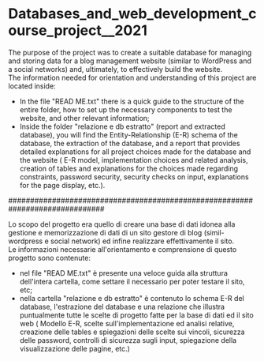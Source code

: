 # Databases_and_web_development_course_project__2021

The purpose of the project was to create a suitable database for managing and storing data for a blog management website (similar to WordPress and a social networks) and, ultimately, to effectively build the website.  
The information needed for orientation and understanding of this project are located inside:  
- In the file "READ ME.txt" there is a quick guide to the structure of the entire folder, how to set up the necessary components to test the website, and other relevant information;
- Inside the folder "relazione e db estratto" (report and extracted database), you will find the Entity-Relationship (E-R) schema of the database, the extraction of the database, and a report  that provides detailed explanations for all project choices made for the database and the website ( E-R model, implementation choices and related analysis, creation of tables and explanations for the choices made regarding constraints, password security, security checks on input, explanations for the page display, etc.).  

##############################################################################

Lo scopo del progetto era quello di creare una base di dati idonea alla gestione e memorizzazione di dati di un sito gestore di blog (simil-wordpress e social network) ed infine realizzare effettivamente il sito.  
Le informazioni necessarie all'orientamento e comprensione di questo progetto sono contenute:  
- nel file "READ ME.txt" è presente una veloce guida alla struttura dell'intera cartella, come settare il necessario per poter testare il sito, etc;
- nella cartella "relazione e db estratto" è contenuto lo schema E-R del database, l'estrazione del database e una relazione che illustra puntualmente tutte le scelte di progetto fatte per la base di dati ed il sito web ( Modello E-R, scelte sull'implementazione ed analisi relative, creazione delle tables e spiegazioni delle scelte sui vincoli, sicurezza delle password, controlli di sicurezza sugli input, spiegazione della visualizzazione delle pagine, etc.) 
